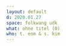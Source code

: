 ```yaml
---
layout: default
d: 2020.01.27
space: folkwang udk
what: ohne titel (0)
who: t. eom & s. kim
---
```

